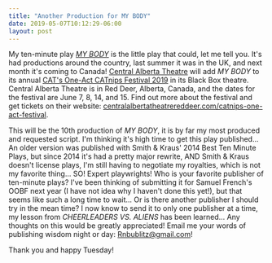 ```yaml
---
title: "Another Production for MY BODY"
date: 2019-05-07T10:12:29-06:00
layout: post
---
```


My ten-minute play [*MY BODY*](https://newplayexchange.org/plays/2541/my-body) is the little play that could, let me tell you. It's had productions around the country, last summer it was in the UK, and next month it's coming to Canada! [Central Alberta Theatre](http://centralalbertatheatrereddeer.com/home) will add *MY BODY* to its annual [CAT's One-Act CATnips Festival 2019](http://centralalbertatheatrereddeer.com/catnips-one-act-festival) in its Black Box theatre. Central Alberta Theatre is in Red Deer, Alberta, Canada, and the dates for the festival are June 7, 8, 14, and 15. Find out more about the festival and get tickets on their website: [centralalbertatheatrereddeer.com/catnips-one-act-festival](http://centralalbertatheatrereddeer.com/catnips-one-act-festival).

This will be the 10th production of *MY BODY*, it is by far my most produced and requested script. I'm thinking it's high time to get this play published... An older version was published with Smith & Kraus' 2014 Best Ten Minute Plays, but since 2014 it's had a pretty major rewrite, AND Smith & Kraus doesn't license plays, I'm still having to negotiate my royalties, which is not my favorite thing... SO! Expert playwrights! Who is your favorite publisher of ten-minute plays? I've been thinking of submitting it for Samuel French's OOBF next year (I have not idea why I haven't done this yet!), but that seems like such a long time to wait... Or is there another publisher I should try in the mean time? I now know to send it to only one publisher at a time, my lesson from *CHEERLEADERS VS. ALIENS* has been learned... Any thoughts on this would be greatly appreciated! Email me your words of publishing wisdom night or day: [Rnbublitz@gmail.com](mailto:Rnbublitz@gmail.com)!

Thank you and happy Tuesday!
